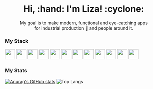 <h1 align='center'>Hi, :hand: I'm Liza! :cyclone: </h1>

<p align='center'>
  My goal is to make modern, functional and eye-catching apps <br> for industrial production 🦾 and people around it. 
</p>

  <!-- I admire the "soft" power of modern web technologies and the monstrous power of industrial production :factory: <br>
  I believe its image can be more attractive and accessible to the society. 
  
  And I want to have a hand in that transformation :sunrise_over_mountains:)  -->


### My Stack

<div>
  <img height="32" width="32" src="https://cdn.simpleicons.org/html5/2A9019" />
  <img height="32" width="32" src="https://cdn.simpleicons.org/css3/2A9019" />
  <img height="32" width="32" src="https://cdn.simpleicons.org/javascript/2A9019" />
  <img height="32" width="32" src="https://cdn.simpleicons.org/react/2A9019"/>
  
  <img height="32" width="32" src="https://cdn.simpleicons.org/typescript/2A9019"/>
  <img height="32" width="32" src="https://cdn.simpleicons.org/redux/2A9019"/>
  <img height="32" width="32" src="https://cdn.simpleicons.org/express/2A9019" />
  <img height="32" width="32" src="https://cdn.simpleicons.org/node.js/2A9019" />

  <img height="32" width="32" src="https://cdn.simpleicons.org/git/2A9019" />
  <img height="32" width="32" src="https://cdn.simpleicons.org/docker/2A9019" />
  <img height="32" width="32" src="https://cdn.simpleicons.org/storybook/2A9019" />
  <img height="32" width="32" src="https://cdn.simpleicons.org/postman/2A9019" />
</div>

### My Stats

[![Anurag's GitHub stats](https://github-readme-stats.vercel.app/api?username=lizonkisel&theme=gotham)](https://github.com/anuraghazra/github-readme-stats) ![Top Langs](https://github-readme-stats.vercel.app/api/top-langs/?username=lizonkisel&layout=compact&theme=gotham)
<!--
**lizonkisel/lizonkisel** is a ✨ _special_ ✨ repository because its `README.md` (this file) appears on your GitHub profile.

Here are some ideas to get you started:

- 🔭 I’m currently working on ...
- 🌱 I’m currently learning ...
- 👯 I’m looking to collaborate on ...
- 🤔 I’m looking for help with ...
- 💬 Ask me about ...
- 📫 How to reach me: ...
- 😄 Pronouns: ...
- ⚡ Fun fact: ...
-->
